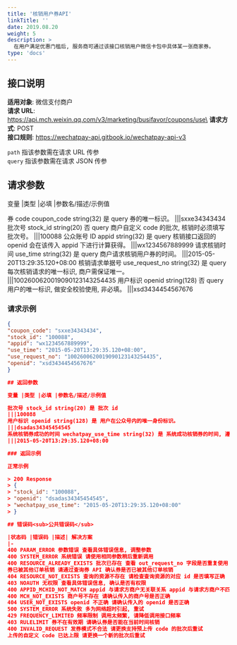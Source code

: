 ```yaml
---
title: '核销用户券API'
linkTitle: ''
date: 2019.08.20
weight: 5
description: >
  在用户满足优惠门槛后, 服务商可通过该接口核销用户微信卡包中具体某一张商家券。
type: 'docs'
---
```


## 接口说明

**适用对象**: 微信支付商户\
**请求 URL**: https://api.mch.weixin.qq.com/v3/marketing/busifavor/coupons/use\
**请求方式**: POST\
**接口规则**: https://wechatpay-api.gitbook.io/wechatpay-api-v3

`path` 指该参数需在请求 URL 传参\
`query` 指该参数需在请求 JSON 传参

## 请求参数

变量 |类型 |必填 |参数名/描述/示例值

券 code coupon_code string(32) 是 query 券的唯一标识。
|||sxxe34343434
批次号 stock_id string(20) 否 query 商户自定义 code 的批次, 核销时必须填写批次号。
|||100088
公众账号 ID appid string(32) 是 query 核销接口返回的 openid 会在该传入 appid 下进行计算获得。
|||wx1234567889999
请求核销时间 use_time string(32) 是 query 商户请求核销用户券的时间。
|||2015-05-20T13:29:35.120+08:00
核销请求单据号 use_request_no string(32) 是 query 每次核销请求的唯一标识, 商户需保证唯一。
|||1002600620019090123143254435
用户标识 openid string(128) 否 query 用户的唯一标识, 做安全校验使用, 非必填。
|||xsd3434454567676

### 请求示例

```json
{
"coupon_code": "sxxe34343434",
"stock_id": "100088",
"appid": "wx1234567889999",
"use_time": "2015-05-20T13:29:35.120+08:00",
"use_request_no": "1002600620019090123143254435",
"openid": "xsd3434454567676"
}

## 返回参数

变量 |类型 |必填 |参数名/描述/示例值

批次号 stock_id string(20) 是 批次 id
|||100088
用户标识 openid string(128) 是 用户在公众号内的唯一身份标识。
|||dsadas34345454545
系统核销券成功的时间 wechatpay_use_time string(32) 是 系统成功核销券的时间, 遵循 rfc3339 标准格式, 格式为 YYYY-MM-DDTHH:mm:ss:sss+TIMEZONE, YYYY-MM-DD 表示年月日, T 出现在字符串中, 表示 time 元素的开头, HH:mm:ss:sss 表示时分秒毫秒, TIMEZONE 表示时区(+08:00 表示东八区时间, 领先 UTC 8 小时, 即北京时间）。例如: 2015-05-20T13:29:35.120+08:00 表示, 北京时间 2015 年 5 月 20 日 13 点 29 分 35 秒。
|||2015-05-20T13:29:35.120+08:00

### 返回示例

正常示例

> 200 Response
> {
> "stock_id": "100088",
> "openid": "dsadas34345454545",
> "wechatpay_use_time": "2015-05-20T13:29:35.120+08:00"
> }

## 错误码<sub>公共错误码</sub>

|状态码 |错误码 |描述| 解决方案
|-
400 PARAM_ERROR 参数错误 查看具体错误信息, 调整参数
400 SYSTEM_ERROR 系统错误 请使用相同参数稍后重新调用
400 RESOURCE_ALREADY_EXISTS 批次已存在 查看 out_request_no 字段是否重复使用
券已被其他订单核销 请通过查询券 API 确认券是否已被其他订单核销
404 RESOURCE_NOT_EXISTS 查询的资源不存在 请检查查询资源的对应 id 是否填写正确
403 NOAUTH 无权限 查看具体错误信息, 确认是否有权限
400 APPID_MCHID_NOT_MATCH appid 与请求方商户无关联关系 appid 与请求方商户不匹配, 请确认 appid 与请求方商户是否有关联关系
400 MCH_NOT_EXISTS 商户号不存在 请确认传入的商户号是否正确
404 USER_NOT_EXISTS openid 不正确 请确认传入的 openid 是否正确
500 SYSTEM_ERROR 系统失败 多为网络超时引起, 重试
429 FREQUENCY_LIMITED 频率限制 调用太频繁, 请降低调用接口频率
403 RULELIMIT 券不在有效期 请确认券是否能在当前时间核销
400 INVALID_REQUEST 发券模式不合法 请更换支持预上传 code 的批次后重试
上传的自定义 code 已达上限 请更换一个新的批次后重试
```
